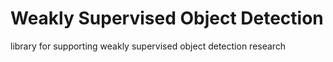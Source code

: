 # Weakly Supervised Object Detection
library for supporting weakly supervised object detection research